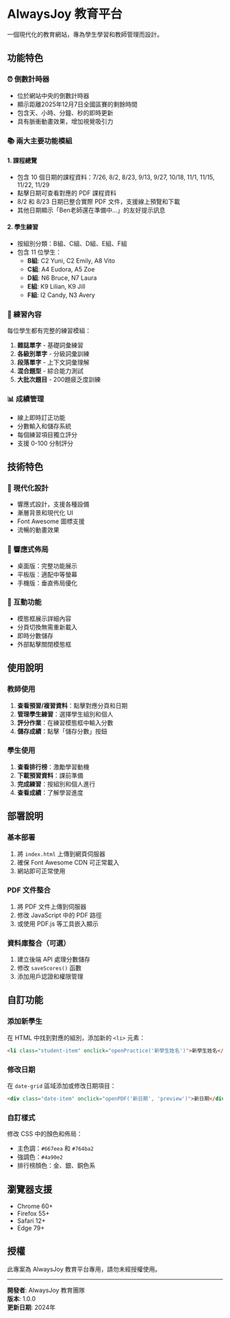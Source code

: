 # AlwaysJoy 教育平台

一個現代化的教育網站，專為學生學習和教師管理而設計。

## 功能特色

### ⏰ 倒數計時器
- 位於網站中央的倒數計時器
- 顯示距離2025年12月7日全國區賽的剩餘時間
- 包含天、小時、分鐘、秒的即時更新
- 具有脈衝動畫效果，增加視覺吸引力

### 📚 兩大主要功能模組

#### 1. 課程總覽
- 包含 10 個日期的課程資料：7/26, 8/2, 8/23, 9/13, 9/27, 10/18, 11/1, 11/15, 11/22, 11/29
- 點擊日期可查看對應的 PDF 課程資料
- 8/2 和 8/23 日期已整合實際 PDF 文件，支援線上預覽和下載
- 其他日期顯示「Ben老師還在準備中...」的友好提示訊息

#### 2. 學生練習
- 按組別分類：B組、C組、D組、E組、F組
- 包含 11 位學生：
  - **B組**: C2 Yuni, C2 Emily, A8 Vito
  - **C組**: A4 Eudora, A5 Zoe
  - **D組**: N6 Bruce, N7 Laura
  - **E組**: K9 Lilian, K9 Jill
  - **F組**: I2 Candy, N3 Avery

### 📝 練習內容
每位學生都有完整的練習模組：
1. **雜誌單字** - 基礎詞彙練習
2. **各級別單字** - 分級詞彙訓練
3. **段落單字** - 上下文詞彙理解
4. **混合題型** - 綜合能力測試
5. **大批次題目** - 200題疲乏度訓練

### 📊 成績管理
- 線上即時訂正功能
- 分數輸入和儲存系統
- 每個練習項目獨立評分
- 支援 0-100 分制評分

## 技術特色

### 🎨 現代化設計
- 響應式設計，支援各種設備
- 漸層背景和現代化 UI
- Font Awesome 圖標支援
- 流暢的動畫效果

### 📱 響應式佈局
- 桌面版：完整功能展示
- 平板版：適配中等螢幕
- 手機版：垂直佈局優化

### 🔧 互動功能
- 模態框展示詳細內容
- 分頁切換無需重新載入
- 即時分數儲存
- 外部點擊關閉模態框

## 使用說明

### 教師使用
1. **查看預習/複習資料**：點擊對應分頁和日期
2. **管理學生練習**：選擇學生組別和個人
3. **評分作業**：在練習模態框中輸入分數
4. **儲存成績**：點擊「儲存分數」按鈕

### 學生使用
1. **查看排行榜**：激勵學習動機
2. **下載預習資料**：課前準備
3. **完成練習**：按組別和個人進行
4. **查看成績**：了解學習進度

## 部署說明

### 基本部署
1. 將 `index.html` 上傳到網頁伺服器
2. 確保 Font Awesome CDN 可正常載入
3. 網站即可正常使用

### PDF 文件整合
1. 將 PDF 文件上傳到伺服器
2. 修改 JavaScript 中的 PDF 路徑
3. 或使用 PDF.js 等工具嵌入顯示

### 資料庫整合（可選）
1. 建立後端 API 處理分數儲存
2. 修改 `saveScores()` 函數
3. 添加用戶認證和權限管理

## 自訂功能

### 添加新學生
在 HTML 中找到對應的組別，添加新的 `<li>` 元素：
```html
<li class="student-item" onclick="openPractice('新學生姓名')">新學生姓名</li>
```

### 修改日期
在 `date-grid` 區域添加或修改日期項目：
```html
<div class="date-item" onclick="openPDF('新日期', 'preview')">新日期</div>
```

### 自訂樣式
修改 CSS 中的顏色和佈局：
- 主色調：`#667eea` 和 `#764ba2`
- 強調色：`#4a90e2`
- 排行榜顏色：金、銀、銅色系

## 瀏覽器支援
- Chrome 60+
- Firefox 55+
- Safari 12+
- Edge 79+

## 授權
此專案為 AlwaysJoy 教育平台專用，請勿未經授權使用。

---

**開發者**: AlwaysJoy 教育團隊  
**版本**: 1.0.0  
**更新日期**: 2024年
